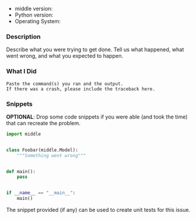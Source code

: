 * middle version:
* Python version:
* Operating System:

### Description

Describe what you were trying to get done.
Tell us what happened, what went wrong, and what you expected to happen.

### What I Did

```
Paste the command(s) you ran and the output.
If there was a crash, please include the traceback here.
```

### Snippets

**OPTIONAL**: Drop some code snippets if you were able (and took the time) that can recreate the problem.

```python
import middle


class Foobar(middle.Model):
    """Something went wrong"""


def main():
    pass


if __name__ == "__main__":
    main()
```

The snippet provided (if any) can be used to create unit tests for this issue.

